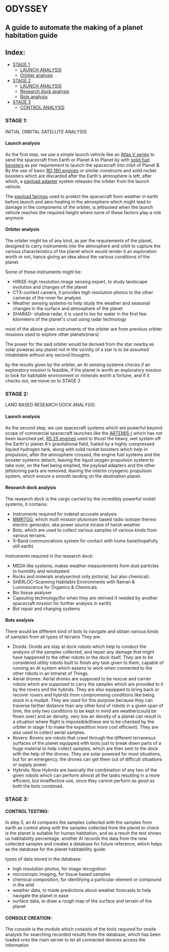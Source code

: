 # ODYSSEY
## A guide to automate the making of a planet habitation guide

## Index:
* [STAGE 1](https://github.com/NaveenManoharan22/ODYSSEY/edit/main/README.md#stage-1)
  * [LAUNCH ANALYSIS](https://github.com/NaveenManoharan22/ODYSSEY/edit/main/README.md#launch-analysis)
  * [Orbiter analysis](https://github.com/NaveenManoharan22/ODYSSEY/edit/main/README.md#orbiter-analysis)
* [STAGE 2](https://github.com/NaveenManoharan22/ODYSSEY/edit/main/README.md#stage-2)
  * [LAUNCH ANALYSIS](https://github.com/NaveenManoharan22/ODYSSEY/edit/main/README.md#launch-analysis-1) 
  * [Research dock analysis](https://github.com/NaveenManoharan22/ODYSSEY/edit/main/README.md#research-dock-analysis)
  * [Bots analysis](https://github.com/NaveenManoharan22/ODYSSEY/edit/main/README.md#bots-analysis)
* [STAGE 3](https://github.com/NaveenManoharan22/ODYSSEY/edit/main/README.md#stage-3)
  * [CONTROL ANALYSIS](https://github.com/NaveenManoharan22/ODYSSEY/edit/main/README.md#control-testing)
### STAGE 1:
INITIAL ORBITAL SATELLITE ANALYSIS
#### Launch analysis
As the first step, we use a simple launch vehicle like an [Atlas V series](https://user-images.githubusercontent.com/114763167/193393064-eae55759-5540-45be-b88f-8d4490ad902c.png) to send the spacecraft from Earth or Planet A to Planet by with [solid fuel boosters](https://user-images.githubusercontent.com/114763167/193393139-38cd3715-debd-436b-941a-d1f6f7bca0fa.png) as per requirement to launch the spacecraft into orbit of Planet B. By the use of basic [RD 180 engines](https://user-images.githubusercontent.com/114763167/193393215-718901c3-8e0c-4400-9899-be249948d42c.png) or similar constructs and solid rocket boosters which are discarded after the Earth's atmosphere is left, after which, a [payload adapter](https://user-images.githubusercontent.com/114763167/193393252-26b8674e-b374-401d-9e4b-90da932b0eef.png) system releases the orbiter from the launch vehicle.

The [payload fairings](https://user-images.githubusercontent.com/114763167/193393274-cf549188-0196-47f1-b1bc-3f62c6a19a96.png) used to protect the spacecraft from weather in earth before launch and aero heating in the atmosphere which might lead to damage in the components of the orbiter, is jettisoned when the launch vehicle reaches the required height where none of these factors play a role anymore

#### Orbiter analysis

The orbiter might be of any kind, as per the requirements of the planet, designed to carry instruments into the atmosphere and orbit to capture the various characteristics of the planet which would render it an exploration worth or not, hance giving an idea about the various conditions of the planet.

Some of these instruments might be:
* HIRISE-high resolution image sensing expert, to study landscape evolution and changes of the planet
* CTX-context camera, it provides high resolution photos to the other cameras of the rover for analysis
* Weather sensing systems-to help study the weather and seasonal changes in the surface and atmosphere of the planet
* SHARAD- shallow radar, it is used to loo for water in the first few kilometers of the planet's crust using radar technology

most of the above given instruments of the orbiter are from previous orbiter missions used to explore other planets(mars)

The power for the said orbiter would be derived from the star nearby as solar poweras any planet not in the vicinity of a star is to be assumed inhabitable without any second thoughts.

by the results given by the orbiter, an AI sensing systems checks if an exploratory mission is feasible, if the planet is worth an exploratory mission to look for habitable environment or minerals worth a fortune, and if it checks out, we move on to STAGE 2


### STAGE 2:
LAND BASED RESEARCH DOCK ANALYSIS:
#### Launch analysis
As the second step, we use spacecraft systems which are powerful beyond scope of commercial spacecraft launches like the [ARTEMIS-I](https://user-images.githubusercontent.com/114763167/193393399-8884658c-cd54-4c5d-b43b-bda4df2b5972.png)
which has not been launched yet, [RS 25 engines](https://user-images.githubusercontent.com/114763167/193393342-f438823e-9483-408b-85d1-32a0f3861b9a.png) used to thrust the heavy, wet system off the Earth's/ planet A's gravitational field, fueled by a highly compressed liquied hydrogen tank, along with solid rocket boosters which help in propulsion, after the atmosphere crossed, the engine fuel systems and the booster systems detach, leaving the liquid oxygen propulsion system to take over, on the fuel being emptied, the payload adapters and the other jettsioning parts are removed, leaving the interim cryogenic propulsion system, which ensure a smooth landing on the destination planet.

#### Research dock analysis

The research dock is the cargo carried by the incredibly powerful rocket systems, it contains:
* Instruments required for indetail accurate analysis
* [MMRTGG](https://user-images.githubusercontent.com/114763167/193394157-0bb01a53-20cd-44e4-94ae-a420603e6c7e.png), which multi mission plutonium based radio isotope thermo electric generator, aka power source incase of harsh weather
* Bots, which are used to collect various samples of various kinds from various terrains.
* X-Band communcations system for contact with home base(hopefully still earth)

Instruments required in the research dock:
* MEDA like systems, makes weather measurements from dust particles to humidity and windspeed.
* Rocks and minerals analyser(not only pictorial, but also chemical).
* SHERLOC-Scanning Habitable Environments with Raman & Luminescence for Organics & Chemicals
* Bio tissue analyser
* Capsuling technology(for when they are retrived if needed by another spacecraft mission for further analysis in earth)
* Bot repair and charging systems

#### Bots analysis
There would be different kind of bots to navigate and obtain various kinds of samples from all types of terrains
They are:
* Droids: Droids are stay at dock robots which help to conduct the analysis of the samples collected, and repair any damage that might have happened to the other robots or the dock itself. They are to be considered utility robots built to finish any task given to them, capable of running an AI system which easens to work when connected to the other robots in an Intranet of Things.
* Aerial drones: Aerial drones are supposed to be rescue and carrier robots which are supposed to carry the samples which are provided to it by the rovers and the hybrids. They are also equipped to bring back or recover rovers and hybrids from compromising conditions like being stuck in a mudpit. They are used for this purpose because they can traverse farther distance than any other kind of robots in a given span of time, the only two conditions to be kept in mind are weather(could be flown over) and air density, very low air density of a planet can result in a situation where flight is impossible(these are to be checked by the orbiter in stage 1 to make the expedition more cost efficient). They are also used to collect aerial samples.
* Rovers: Rovers are robots that crawl through the different terraneous surfaces of the planet equipped with tools just to break down parts of a huge material to help collect samples, which are then sent to the dock with the help of the drones. They are solar powered for most situations, but for an emergency, the drones can get them out of difficult situations or supply power.
* Hybrids: Now Hybrids are basically the combination of any two of the given robots which can perform almost all the tasks resulting in a more efficient, but inneffective use, since they cannot perform as good as both the bots combined.

### STAGE 3:
#### CONTROL TESTING:

In step 3, an AI compares the samples collected with the samples from earth as control along with the samples collected from the planet to check is the planet is suitable for human habitation, and as a result the test shows us habitability percentage. another AI records the data from the new collected samples and creates a database for future reference, which helps as the database for the planet habitablility guide.

types of data stored in the database:
* high resolution photos, for image recognition
* microscopic imaging, for tissue based samples
* chemical composition, for identifying a particular element or compound in the wild
* weather data, to made predictions about weather forecasts to help navigate the planet in ease
* surface data, to draw a rough map of the surface and terrain of the planet

#### CONSOLE CREATION:

The console is the module which consists of the tools required for onsite analysis for searching recorded results from the database, which has been loaded onto the main server to let all connected devices access the information
